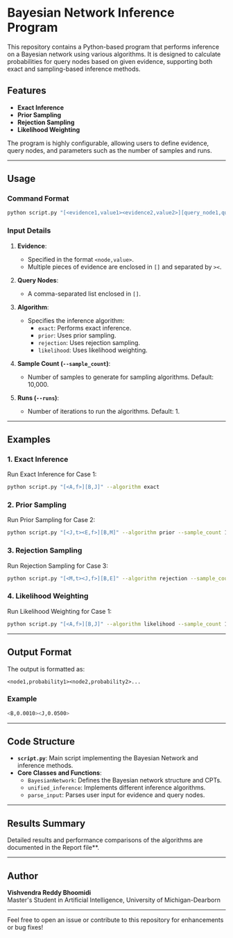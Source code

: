 # Bayesian Network Inference Program

This repository contains a Python-based program that performs inference on a Bayesian network using various algorithms. It is designed to calculate probabilities for query nodes based on given evidence, supporting both exact and sampling-based inference methods.

## Features

- **Exact Inference**
- **Prior Sampling**
- **Rejection Sampling**
- **Likelihood Weighting**

The program is highly configurable, allowing users to define evidence, query nodes, and parameters such as the number of samples and runs.

---

## Usage

### Command Format
```bash
python script.py "[<evidence1,value1><evidence2,value2>][query_node1,query_node2]" --algorithm <algorithm> --sample_count <count> --runs <num_runs>
```

### Input Details
1. **Evidence**:
   - Specified in the format `<node,value>`.
   - Multiple pieces of evidence are enclosed in `[]` and separated by `><`.

2. **Query Nodes**:
   - A comma-separated list enclosed in `[]`.

3. **Algorithm**:
   - Specifies the inference algorithm:
     - `exact`: Performs exact inference.
     - `prior`: Uses prior sampling.
     - `rejection`: Uses rejection sampling.
     - `likelihood`: Uses likelihood weighting.

4. **Sample Count (`--sample_count`)**:
   - Number of samples to generate for sampling algorithms. Default: 10,000.

5. **Runs (`--runs`)**:
   - Number of iterations to run the algorithms. Default: 1.

---

## Examples

### 1. Exact Inference
Run Exact Inference for Case 1:
```bash
python script.py "[<A,f>][B,J]" --algorithm exact
```

### 2. Prior Sampling
Run Prior Sampling for Case 2:
```bash
python script.py "[<J,t><E,f>][B,M]" --algorithm prior --sample_count 10000 --runs 1
```

### 3. Rejection Sampling
Run Rejection Sampling for Case 3:
```bash
python script.py "[<M,t><J,f>][B,E]" --algorithm rejection --sample_count 10 --runs 5
```

### 4. Likelihood Weighting
Run Likelihood Weighting for Case 1:
```bash
python script.py "[<A,f>][B,J]" --algorithm likelihood --sample_count 1000 --runs 10
```

---

## Output Format
The output is formatted as:
```
<node1,probability1><node2,probability2>...
```

### Example
```bash
<B,0.0010><J,0.0500>
```

---

## Code Structure
- **`script.py`**: Main script implementing the Bayesian Network and inference methods.
- **Core Classes and Functions**:
  - `BayesianNetwork`: Defines the Bayesian network structure and CPTs.
  - `unified_inference`: Implements different inference algorithms.
  - `parse_input`: Parses user input for evidence and query nodes.

---

## Results Summary
Detailed results and performance comparisons of the algorithms are documented in the Report file**.

---

## Author
**Vishvendra Reddy Bhoomidi**  
Master's Student in Artificial Intelligence, University of Michigan-Dearborn

---

Feel free to open an issue or contribute to this repository for enhancements or bug fixes!
